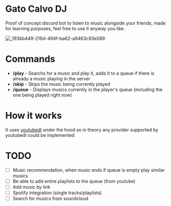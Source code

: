 # Gato Calvo DJ
Proof of concept discord bot to listen to music alongside your friends, made for learning purposes, feel free to use it anyway you like.

![_193bb449-216d-494f-ba62-a9463c93e589](https://github.com/abnerfs/bot-musica-poc/assets/14078661/8b19256c-018f-4b6a-bf60-c883fcd3d441)

# Commands
- **/play <query>** - Searchs for a music and play it, adds it to a queue if there is already a music playing in the server
- **/skip** - Skips the music being currently played
- **/queue** - Displays musics currently in the player's queue (including the one being played right now)

# How it works
It uses [youtubedl](https://github.com/ytdl-org/youtube-dl) under the hood so in theory any provider supported by youtubedl could be implemented

# TODO
- [ ] Music recommendation, when music ends if queue is empty play similar musics
- [ ] Be able to add entire playlists to the queue (from youtube)
- [ ] Add music by link
- [ ] Spotify integration (single tracks/playlists)
- [ ] Search for musics from soundcloud
